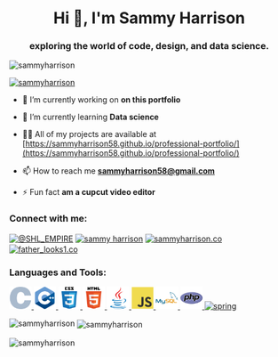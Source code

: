 <h1 align="center">Hi 👋, I'm Sammy Harrison</h1>
<h3 align="center">exploring the world of code, design, and data science.</h3>

<p align="left"> <img src="https://komarev.com/ghpvc/?username=sammyharrison58&label=Profile%20views&color=0e75b6&style=flat" alt="sammyharrison" /> </p>

<p align="left"> <a href="https://github.com/ryo-ma/github-profile-trophy"><img src="https://github-profile-trophy.vercel.app/?username=sammyharrison58" alt="sammyharrison" /></a> </p>

- 🔭 I’m currently working on **on this portfolio**

- 🌱 I’m currently learning **Data science**

- 👨‍💻 All of my projects are available at [https://sammyharrison58.github.io/professional-portfolio/](https://sammyharrison58.github.io/professional-portfolio/)

- 📫 How to reach me **sammyharrison58@gmail.com**

- ⚡ Fun fact **am a cupcut video editor**

<h3 align="left">Connect with me:</h3>
<p align="left">
<a href="https://twitter.com/@SHL_EMPIRE" target="blank"><img align="center" src="https://raw.githubusercontent.com/rahuldkjain/github-profile-readme-generator/master/src/images/icons/Social/twitter.svg" alt="@SHL_EMPIRE" height="30" width="40" /></a>
<a href="https://linkedin.com/in/sammy harrison" target="blank"><img align="center" src="https://raw.githubusercontent.com/rahuldkjain/github-profile-readme-generator/master/src/images/icons/Social/linked-in-alt.svg" alt="sammy harrison" height="30" width="40" /></a>
<a href="https://fb.com/sammy harrison.co" target="blank"><img align="center" src="https://raw.githubusercontent.com/rahuldkjain/github-profile-readme-generator/master/src/images/icons/Social/facebook.svg" alt="sammyharrison.co" height="30" width="40" /></a>
<a href="https://instagram.com/father_looks1.co" target="blank"><img align="center" src="https://raw.githubusercontent.com/rahuldkjain/github-profile-readme-generator/master/src/images/icons/Social/instagram.svg" alt="father_looks1.co" height="30" width="40" /></a>
</p>

<h3 align="left">Languages and Tools:</h3>
<p align="left"> <a href="https://www.pythonprogramming.com/" target="_blank" rel="noreferrer"> <img src="https://raw.githubusercontent.com/devicons/devicon/master/icons/c/c-original.svg" alt="c" width="40" height="40"/> </a> <a href="https://www.w3schools.com/cpp/" target="_blank" rel="noreferrer"> <img src="https://raw.githubusercontent.com/devicons/devicon/master/icons/cplusplus/cplusplus-original.svg" alt="cplusplus" width="40" height="40"/> </a> <a href="https://www.w3schools.com/css/" target="_blank" rel="noreferrer"> <img src="https://raw.githubusercontent.com/devicons/devicon/master/icons/css3/css3-original-wordmark.svg" alt="css3" width="40" height="40"/> </a> <a href="https://www.w3.org/html/" target="_blank" rel="noreferrer"> <img src="https://raw.githubusercontent.com/devicons/devicon/master/icons/html5/html5-original-wordmark.svg" alt="html5" width="40" height="40"/> </a> <a href="https://www.java.com" target="_blank" rel="noreferrer"> <img src="https://raw.githubusercontent.com/devicons/devicon/master/icons/java/java-original.svg" alt="java" width="40" height="40"/> </a> <a href="https://developer.mozilla.org/en-US/docs/Web/JavaScript" target="_blank" rel="noreferrer"> <img src="https://raw.githubusercontent.com/devicons/devicon/master/icons/javascript/javascript-original.svg" alt="javascript" width="40" height="40"/> </a> <a href="https://www.mysql.com/" target="_blank" rel="noreferrer"> <img src="https://raw.githubusercontent.com/devicons/devicon/master/icons/mysql/mysql-original-wordmark.svg" alt="mysql" width="40" height="40"/> </a> <a href="https://www.php.net" target="_blank" rel="noreferrer"> <img src="https://raw.githubusercontent.com/devicons/devicon/master/icons/php/php-original.svg" alt="php" width="40" height="40"/> </a> <a href="https://spring.io/" target="_blank" rel="noreferrer"> <img src="https://www.vectorlogo.zone/logos/springio/springio-icon.svg" alt="spring" width="40" height="40"/> </a> </p>

<p><img align="left" src="https://github-readme-stats.vercel.app/api/top-langs?username=sammyharrison58&show_icons=true&locale=en&layout=compact" alt="sammyharrison" /></p>

<p>&nbsp;<img align="center" src="https://github-readme-stats.vercel.app/api?username=sammyharrison58&show_icons=true&locale=en" alt="sammyharrison" /></p>

<p><img align="center" src="https://github-readme-streak-stats.herokuapp.com/?user=sammyharrison58&" alt="sammyharrison" /></p>

